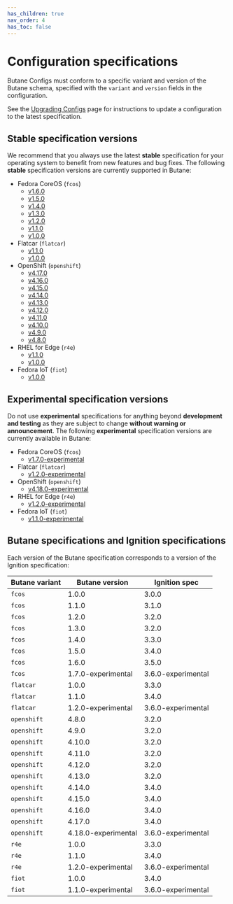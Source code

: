 ```yaml
---
has_children: true
nav_order: 4
has_toc: false
---
```


# Configuration specifications

Butane Configs must conform to a specific variant and version of the Butane schema, specified with the `variant` and `version` fields in the configuration.

See the [Upgrading Configs](upgrading.md) page for instructions to update a configuration to the latest specification.

## Stable specification versions

We recommend that you always use the latest **stable** specification for your operating system to benefit from new features and bug fixes. The following **stable** specification versions are currently supported in Butane:

- Fedora CoreOS (`fcos`)
  - [v1.6.0](config-fcos-v1_6.md)
  - [v1.5.0](config-fcos-v1_5.md)
  - [v1.4.0](config-fcos-v1_4.md)
  - [v1.3.0](config-fcos-v1_3.md)
  - [v1.2.0](config-fcos-v1_2.md)
  - [v1.1.0](config-fcos-v1_1.md)
  - [v1.0.0](config-fcos-v1_0.md)
- Flatcar (`flatcar`)
  - [v1.1.0](config-flatcar-v1_1.md)
  - [v1.0.0](config-flatcar-v1_0.md)
- OpenShift (`openshift`)
  - [v4.17.0](config-openshift-v4_17.md)
  - [v4.16.0](config-openshift-v4_16.md)
  - [v4.15.0](config-openshift-v4_15.md)
  - [v4.14.0](config-openshift-v4_14.md)
  - [v4.13.0](config-openshift-v4_13.md)
  - [v4.12.0](config-openshift-v4_12.md)
  - [v4.11.0](config-openshift-v4_11.md)
  - [v4.10.0](config-openshift-v4_10.md)
  - [v4.9.0](config-openshift-v4_9.md)
  - [v4.8.0](config-openshift-v4_8.md)
- RHEL for Edge (`r4e`)
  - [v1.1.0](config-r4e-v1_1.md)
  - [v1.0.0](config-r4e-v1_0.md)
- Fedora IoT (`fiot`)
  - [v1.0.0](config-fiot-v1_0.md)

## Experimental specification versions

Do not use **experimental** specifications for anything beyond **development and testing** as they are subject to change **without warning or announcement**. The following **experimental** specification versions are currently available in Butane:

- Fedora CoreOS (`fcos`)
  - [v1.7.0-experimental](config-fcos-v1_7-exp.md)
- Flatcar (`flatcar`)
  - [v1.2.0-experimental](config-flatcar-v1_2-exp.md)
- OpenShift (`openshift`)
  - [v4.18.0-experimental](config-openshift-v4_18-exp.md)
- RHEL for Edge (`r4e`)
  - [v1.2.0-experimental](config-r4e-v1_2-exp.md)
- Fedora IoT (`fiot`)
  - [v1.1.0-experimental](config-fiot-v1_1-exp.md)

## Butane specifications and Ignition specifications

Each version of the Butane specification corresponds to a version of the Ignition specification:

| Butane variant | Butane version      | Ignition spec      |
|----------------|---------------------|--------------------|
| `fcos`         | 1.0.0               | 3.0.0              |
| `fcos`         | 1.1.0               | 3.1.0              |
| `fcos`         | 1.2.0               | 3.2.0              |
| `fcos`         | 1.3.0               | 3.2.0              |
| `fcos`         | 1.4.0               | 3.3.0              |
| `fcos`         | 1.5.0               | 3.4.0              |
| `fcos`         | 1.6.0               | 3.5.0              |
| `fcos`         | 1.7.0-experimental  | 3.6.0-experimental |
| `flatcar`      | 1.0.0               | 3.3.0              |
| `flatcar`      | 1.1.0               | 3.4.0              |
| `flatcar`      | 1.2.0-experimental  | 3.6.0-experimental |
| `openshift`    | 4.8.0               | 3.2.0              |
| `openshift`    | 4.9.0               | 3.2.0              |
| `openshift`    | 4.10.0              | 3.2.0              |
| `openshift`    | 4.11.0              | 3.2.0              |
| `openshift`    | 4.12.0              | 3.2.0              |
| `openshift`    | 4.13.0              | 3.2.0              |
| `openshift`    | 4.14.0              | 3.4.0              |
| `openshift`    | 4.15.0              | 3.4.0              |
| `openshift`    | 4.16.0              | 3.4.0              |
| `openshift`    | 4.17.0              | 3.4.0              |
| `openshift`    | 4.18.0-experimental | 3.6.0-experimental |
| `r4e`          | 1.0.0               | 3.3.0              |
| `r4e`          | 1.1.0               | 3.4.0              |
| `r4e`          | 1.2.0-experimental  | 3.6.0-experimental |
| `fiot`         | 1.0.0               | 3.4.0              |
| `fiot`         | 1.1.0-experimental  | 3.6.0-experimental |
